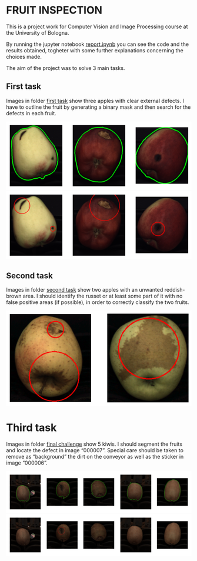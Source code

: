 # FRUIT INSPECTION
This is a project work for Computer Vision and Image Processing course at the University of Bologna.

By running the jupyter notebook [report.ipynb](report.ipynb) you can see the code and the results obtained, togheter with some further explanations concerning the choices made.

The aim of the project was to solve 3 main tasks.

## First task
Images in folder [first task](imgs/first_task) show three apples with clear external defects. I have to outline the fruit by generating a binary mask and then search for the defects in each fruit. 

![](/assets/first_task_outline.png)
![](/assets/first_task_def.png)

## Second task
Images in folder [second task](imgs/second_task) show two apples with an unwanted reddish-brown area. I should identify the russet or at least some part of it with no false positive areas (if possible), in order to correctly classify the two fruits.

![](/assets/second_task.png)

# Third task
Images in folder [final challenge](imgs/final_challenge) show 5 kiwis. I should segment the fruits and locate the defect in image “000007”. Special care should be taken to remove as “background” the dirt on the conveyor as well as the sticker in image “000006”.

![](/assets/third_task_outline.png)
![](/assets/third_task_def.png)


